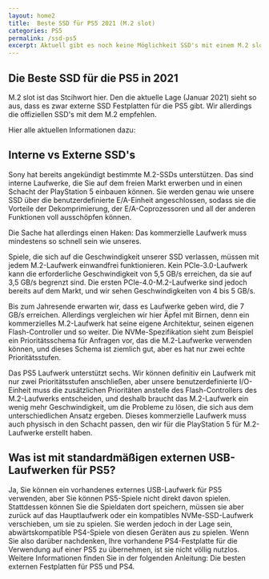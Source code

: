```yaml
---
layout: home2
title:  Beste SSD für PS5 2021 (M.2 slot)
categories: PS5
permalink: /ssd-ps5
excerpt: Aktuell gibt es noch keine Möglichkeit SSD's mit einem M.2 slot  zu kaufen. Doch das ändert sich 2021.
---
```


## Die Beste SSD für die PS5 in 2021

M.2 slot ist das Stcihwort hier. Den die aktuelle Lage (Januar 2021) sieht so aus, dass es zwar externe SSD Festplatten für die PS5 gibt. Wir allerdings die offiziellen
SSD's mit dem M.2 empfehlen.

Hier alle aktuellen Informationen dazu:

## Interne vs Externe SSD's

Sony hat bereits angekündigt bestimmte M.2-SSDs unterstützen. Das sind interne Laufwerke, die Sie auf dem freien Markt erwerben und in einen Schacht der PlayStation 5 einbauen können. Sie werden genau wie unsere SSD über die benutzerdefinierte E/A-Einheit angeschlossen, sodass sie die Vorteile der Dekomprimierung, der E/A-Coprozessoren und all der anderen Funktionen voll ausschöpfen können. 

Die Sache hat allerdings einen Haken: Das kommerzielle Laufwerk muss mindestens so schnell sein wie unseres. 

Spiele, die sich auf die Geschwindigkeit unserer SSD verlassen, müssen mit jedem M.2-Laufwerk einwandfrei funktionieren. Kein PCIe-3.0-Laufwerk kann die erforderliche Geschwindigkeit von 5,5 GB/s erreichen, da sie auf 3,5 GB/s begrenzt sind. Die ersten PCIe-4.0-M.2-Laufwerke sind jedoch bereits auf dem Markt, und wir sehen Geschwindigkeiten von 4 bis 5 GB/s. 

Bis zum Jahresende erwarten wir, dass es Laufwerke geben wird, die 7 GB/s erreichen. Allerdings vergleichen wir hier Äpfel mit Birnen, denn ein kommerzielles M.2-Laufwerk hat seine eigene Architektur, seinen eigenen Flash-Controller und so weiter. Die NVMe-Spezifikation sieht zum Beispiel ein Prioritätsschema für Anfragen vor, das die M.2-Laufwerke verwenden können, und dieses Schema ist ziemlich gut, aber es hat nur zwei echte Prioritätsstufen. 

Das PS5 Laufwerk unterstützt sechs. Wir können definitiv ein Laufwerk mit nur zwei Prioritätsstufen anschließen, aber unsere benutzerdefinierte I/O-Einheit muss die zusätzlichen Prioritäten anstelle des Flash-Controllers des M.2-Laufwerks entscheiden, und deshalb braucht das M.2-Laufwerk ein wenig mehr Geschwindigkeit, um die Probleme zu lösen, die sich aus dem unterschiedlichen Ansatz ergeben. Dieses kommerzielle Laufwerk muss auch physisch in den Schacht passen, den wir für die PlayStation 5 für M.2-Laufwerke erstellt haben.

## Was ist mit standardmäßigen externen USB-Laufwerken für PS5?
Ja, Sie können ein vorhandenes externes USB-Laufwerk für PS5 verwenden, aber Sie können PS5-Spiele nicht direkt davon spielen. Stattdessen können Sie die Spieldaten dort speichern, müssen sie aber zurück auf das Hauptlaufwerk oder ein kompatibles NVMe-SSD-Laufwerk verschieben, um sie zu spielen. Sie werden jedoch in der Lage sein, abwärtskompatible PS4-Spiele von diesen Geräten aus zu spielen. Wenn Sie also darüber nachdenken, Ihre vorhandene PS4-Festplatte für die Verwendung auf einer PS5 zu übernehmen, ist sie nicht völlig nutzlos. Weitere Informationen finden Sie in der folgenden Anleitung: Die besten externen Festplatten für PS5 und PS4.